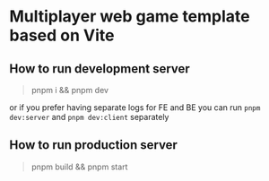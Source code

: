 # Multiplayer web game template based on Vite

## How to run development server

> pnpm i && pnpm dev

or if you prefer having separate logs for FE and BE you can run `pnpm dev:server` and `pnpm dev:client` separately

## How to run production server

> pnpm build && pnpm start
